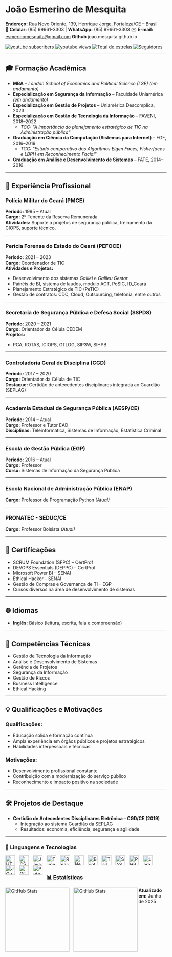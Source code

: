 # João Esmerino de Mesquita

**Endereço:** Rua Novo Oriente, 139, Henrique Jorge, Fortaleza/CE – Brasil  
📱 **Celular:** (85) 99661-3303 | **WhatsApp:** (85) 99661-3303 
✉️ **E-mail:** esmerinomesquita@gmail.com 
**Github** joao.mesquita.github.io

<p align="left">
    <a href="https://www.youtube.com/@larissakich?sub_confirmation=1">
        <img 
            alt="youtube subscribers" 
            title="Inscreva-se no meu canal" 
            src="https://custom-icon-badges.demolab.com/youtube/channel/subscribers/UCo-gJ8RnTn5akHqHvO55DVA?color=%23E05D44&label=Inscreva-se&logo=video&logoColor=white&style=for-the-badge&labelColor=CE4630"
        />
    </a>
    <a href="https://www.youtube.com/@larissakich">
        <img 
            alt="youtube views" 
            title="Vizualizações no YouTube" 
            src="https://custom-icon-badges.demolab.com/youtube/channel/views/UCo-gJ8RnTn5akHqHvO55DVA?color=%23E1AD0E&logo=eye&logoColor=white&style=for-the-badge&labelColor=C79600"
        />
    </a> 
    <a href="https://github.com/Larissakich?tab=repositories&sort=stargazers">
        <img 
            alt="Total de estrelas" 
            title="Total de estrelas GitHub" 
            src="https://custom-icon-badges.demolab.com/github/stars/Larissakich?color=55960c&style=for-the-badge&labelColor=488207&logo=star&label=estrelas"
        />
    </a>
    <a href="https://github.com/Larissakich?tab=followers">
        <img 
            alt="Seguidores" 
            title="Me siga no GitHub" 
            src="https://custom-icon-badges.demolab.com/github/followers/Larissakich?color=236ad3&labelColor=1155ba&style=for-the-badge&logo=github&label=Seguidores&logoColor=white"
        />
    </a>
</p>

---

## 🎓 Formação Acadêmica

- **MBA** – *London School of Economics and Political Science (LSE)* *(em andamento)*
- **Especialização em Segurança da Informação** – Faculdade Uniamérica *(em andamento)*
- **Especialização em Gestão de Projetos** – Uniamérica Descomplica, 2023
- **Especialização em Gestão de Tecnologia da Informação** – FAVENI, 2018–2022  
  - *TCC: "A importância do planejamento estratégico de TIC na Administração pública"*
- **Graduação em Ciência da Computação (Sistemas para Internet)** – FGF, 2016–2019  
  - *TCC: "Estudo comparativo dos Algoritmos Eigen Faces, Fisherfaces e LBPH em Reconhecimento Facial"*
- **Graduação em Análise e Desenvolvimento de Sistemas** – FATE, 2014–2016

---

## 💼 Experiência Profissional

### **Polícia Militar do Ceará (PMCE)**  
**Período:** 1995 – Atual  
**Cargo:** 2º Tenente da Reserva Remunerada  
**Atividades:** Suporte a projetos de segurança pública, treinamento da CIOPS, suporte técnico.

---

### **Perícia Forense do Estado do Ceará (PEFOCE)**  
**Período:** 2021 – 2023  
**Cargo:** Coordenador de TIC  
**Atividades e Projetos:**
- Desenvolvimento dos sistemas *Galilei* e *Galileu Gestor*
- Painéis de BI, sistema de laudos, módulo ACT, PoSIC, ID_Ceará
- Planejamento Estratégico de TIC (PeTIC)
- Gestão de contratos: CDC, Cloud, Outsourcing, telefonia, entre outros

---

### **Secretaria de Segurança Pública e Defesa Social (SSPDS)**  
**Período:** 2020 – 2021  
**Cargo:** Orientador da Célula CEDEM  
**Projetos:**
- PCA, ROTAS, ICIOPS, GTLOG, SIP3W, SIHPB

---

### **Controladoria Geral de Disciplina (CGD)**  
**Período:** 2017 – 2020  
**Cargo:** Orientador da Célula de TIC  
**Destaque:** Certidão de antecedentes disciplinares integrada ao Guardião (SEPLAG)

---

### **Academia Estadual de Segurança Pública (AESP/CE)**  
**Período:** 2014 – Atual  
**Cargo:** Professor e Tutor EAD  
**Disciplinas:** Teleinformática, Sistemas de Informação, Estatística Criminal

---

### **Escola de Gestão Pública (EGP)**  
**Período:** 2016 – Atual  
**Cargo:** Professor  
**Curso:** Sistemas de Informação da Segurança Pública

---

### **Escola Nacional de Administração Pública (ENAP)**  
**Cargo:** Professor de Programação Python *(Atual)*

---

### **PRONATEC - SEDUC/CE**  
**Cargo:** Professor Bolsista *(Atual)*

---

## 📜 Certificações

- SCRUM Foundation (SFPC) – CertProf
- DEVOPS Essentials (DEPPC) – CertProf
- Microsoft Power BI – SENAI
- Ethical Hacker – SENAI
- Gestão de Compras e Governança de TI – EGP
- Cursos diversos na área de desenvolvimento de sistemas

---

## 🌐 Idiomas

- **Inglês:** Básico (leitura, escrita, fala e compreensão)

---

## 🧠 Competências Técnicas

- Gestão de Tecnologia da Informação  
- Análise e Desenvolvimento de Sistemas  
- Gerência de Projetos  
- Segurança da Informação  
- Gestão de Riscos  
- Business Intelligence  
- Ethical Hacking  

---

## 💡 Qualificações e Motivações

### Qualificações:
- Educação sólida e formação contínua
- Ampla experiência em órgãos públicos e projetos estratégicos
- Habilidades interpessoais e técnicas

### Motivações:
- Desenvolvimento profissional constante
- Contribuição com a modernização do serviço público
- Reconhecimento e impacto positivo na sociedade

---

## 🛠️ Projetos de Destaque

- **Certidão de Antecedentes Disciplinares Eletrônica – CGD/CE (2019)**  
  - Integração ao sistema Guardião da SEPLAG  
  - Resultados: economia, eficiência, segurança e agilidade

---

### 🤖 Linguagens e Tecnologias

<img 
    align="left" 
    alt="HTML"
    title="HTML" 
    width="30px" 
    style="padding-right: 10px;" 
    src="https://cdn.jsdelivr.net/gh/devicons/devicon@latest/icons/html5/html5-original.svg" 
/>
<img 
    align="left" 
    alt="CSS" 
    title="CSS"
    width="30px" 
    style="padding-right: 10px;" 
    src="https://cdn.jsdelivr.net/gh/devicons/devicon@latest/icons/css3/css3-original.svg" 
/>
<img 
    align="left" 
    alt="JavaScript" 
    title="JavaScript"
    width="30px" 
    style="padding-right: 10px;" 
    src="https://cdn.jsdelivr.net/gh/devicons/devicon@latest/icons/javascript/javascript-original.svg" 
/>
<img 
    align="left" 
    alt="TypeScript"
    title="TypeScript" 
    width="30px" 
    style="padding-right: 10px;" 
    src="https://cdn.jsdelivr.net/gh/devicons/devicon@latest/icons/typescript/typescript-original.svg" 
/>
<img 
    align="left" 
    alt="React"
    title="React" 
    width="30px" 
    style="padding-right: 10px;" 
    src="https://cdn.jsdelivr.net/gh/devicons/devicon@latest/icons/react/react-original.svg" 
/>
<img 
    align="left" 
    alt="Next.js" 
    title="Next.js"
    width="30px" 
    style="padding-right: 10px;" 
    src="https://cdn.jsdelivr.net/gh/devicons/devicon@latest/icons/nextjs/nextjs-original.svg" 
/>
<img 
    align="left" 
    alt="Bootstrap"
    title="Bootstrap" 
    width="30px" 
    style="padding-right: 10px;" 
    src="https://cdn.jsdelivr.net/gh/devicons/devicon@latest/icons/bootstrap/bootstrap-original.svg" 
/>
<img 
    align="left" 
    alt="Tailwind" 
    title="Tailwind"
    width="30px" 
    style="padding-right: 10px;" 
    src="https://cdn.jsdelivr.net/gh/devicons/devicon@latest/icons/tailwindcss/tailwindcss-original.svg" 
/>
<img 
    align="left" 
    alt="SASS" 
    title="SASS"
    width="30px" 
    style="padding-right: 10px;" 
    src="https://cdn.jsdelivr.net/gh/devicons/devicon@latest/icons/sass/sass-original.svg" 
/>
<img 
    align="left" 
    alt="PHP" 
    title="PHP"
    width="30px" 
    style="padding-right: 10px;" 
    src="https://cdn.jsdelivr.net/gh/devicons/devicon@latest/icons/php/php-original.svg" 
/>
<img 
    align="left" 
    alt="Laravel" 
    title="Laravel"
    width="30px" 
    style="padding-right: 10px;" 
    src="https://cdn.jsdelivr.net/gh/devicons/devicon@latest/icons/laravel/laravel-original.svg" 
/>
<img 
    align="left" 
    alt="JQuery" 
    title="JQuery"
    width="30px" 
    style="padding-right: 10px;" 
    src="https://cdn.jsdelivr.net/gh/devicons/devicon@latest/icons/jquery/jquery-original.svg" 
/>
<img 
    align="left" 
    alt="Git" 
    title="Git"
    width="30px" 
    style="padding-right: 10px;" 
    src="https://cdn.jsdelivr.net/gh/devicons/devicon@latest/icons/git/git-original.svg" 
/>
<img 
    align="left" 
    alt="Python" 
    title="Python"
    width="30px" 
    style="padding-right: 10px;" 
    src="https://cdn.jsdelivr.net/gh/devicons/devicon@latest/icons/python/python-original.svg" 
/>

<br/>
<br/>

### 📊 Estatísticas

<p>
  <img 
    align="left" 
    alt="GitHub Stats" 
    height="200" 
    style="padding-right: 10px;" 
    src="https://github-readme-stats.vercel.app/api?username=Larissakich&show_icons=true&theme=tokyonight&include_all_commits=true&locale=pt-br" 
  />

<img 
      align="left" 
      alt="GitHub Stats" 
      height="200" 
      src="https://github-readme-stats.vercel.app/api/top-langs/?username=larissakich&theme=tokyonight&layout=compact&custom_title=Tecnologias&langs_count=9" 
  />

</p>

**Atualizado em:** Junho de 2025
